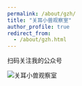 ```yaml
---
permalink: /about/gzh/
title: "关耳小兽观察室"
author_profile: true
redirect_from: 
  - /about/gzh.html
---
```


扫码关注我的公众号

![关耳小兽观察室](https://xiaoshou-zheng.github.io/images/公众号尾图.jpg)
